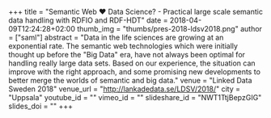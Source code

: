 +++
title = "Semantic Web ❤ Data Science? - Practical large scale semantic data handling with RDFIO and RDF-HDT"
date = 2018-04-09T12:24:28+02:00
thumb_img = "thumbs/pres-2018-ldsv2018.png"
author = ["saml"]
abstract = "Data in the life sciences are growing at an exponential rate. The semantic web technologies which were initially thought up before the \"Big Data\" era, have not always been optimal for handling really large data sets. Based on our experience, the situation can improve with the right approach, and some promising new developments to better merge the worlds of semantic and big data."
venue = "Linked Data Sweden 2018"
venue_url = "http://lankadedata.se/LDSV/2018/"
city = "Uppsala"
youtube_id = ""
vimeo_id = ""
slideshare_id = "NWT1TtjBepzGIG"
slides_doi = ""
+++
